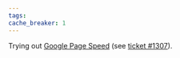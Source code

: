 ```yaml
---
tags: 
cache_breaker: 1
---
```


Trying out [Google Page Speed](http://google-code-updates.blogspot.com/2009/06/introducing-page-speed.html) (see [ticket \#1307](/issues/1307)).
